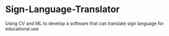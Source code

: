 # Sign-Language-Translator
Using CV and ML to develop a software that can translate sign language for educational use
